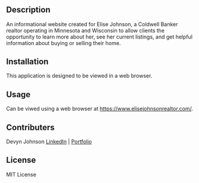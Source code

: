 # <Real-Estate-Website>

## Description

An informational website created for Elise Johnson, a Coldwell Banker realtor operating in Minnesota and Wisconsin to allow clients the opportunity to learn more about her, see her current listings, and get helpful information about buying or selling their home.

## Installation

This application is designed to be viewed in a web browser.

## Usage

Can be viwed using a web browser at <a href="https://www.elisejohnsonrealtor.com/">https://www.elisejohnsonrealtor.com/</a>.

## Contributers
<p>Devyn Johnson <a href="https://github.com/DevynJohnson>Github</a> | <a href="www.linkedin.com/in/devyn-johnson-a5259213b>LinkedIn</a> | <a href="https://devynjohnson.github.io/online-portfolio/">Portfolio</a></p>

## License

MIT License
